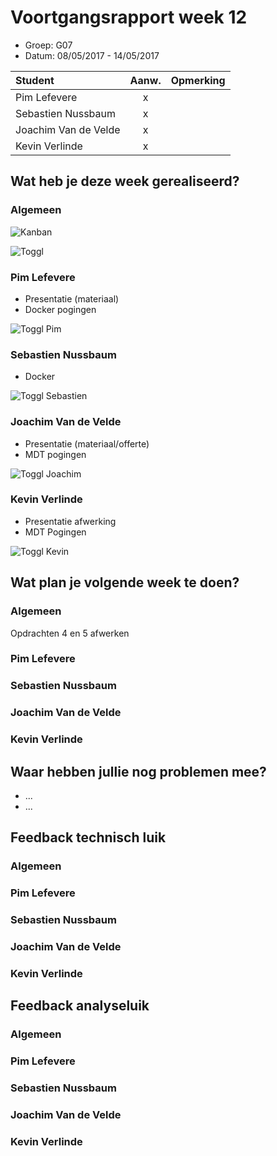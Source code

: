 # Voortgangsrapport week 12

* Groep: G07
* Datum: 08/05/2017 - 14/05/2017

| Student              | Aanw. | Opmerking |
| :---                 | :---: | :---      |
| Pim Lefevere         |   x   |           |
| Sebastien Nussbaum   |   x   |           |
| Joachim Van de Velde |   x   |           |
| Kevin Verlinde       |   x   |           |

## Wat heb je deze week gerealiseerd?

### Algemeen

![Kanban](https://i.imgur.com/l9NfUK3.png)

![Toggl](https://i.imgur.com/KyJRTFX.png)

### Pim Lefevere

* Presentatie (materiaal)
* Docker pogingen

![Toggl Pim](https://i.imgur.com/WqvPw8U.png)

### Sebastien Nussbaum

* Docker

![Toggl Sebastien](https://i.imgur.com/Xf0xCWG.png)

### Joachim Van de Velde

* Presentatie (materiaal/offerte)
* MDT pogingen

![Toggl Joachim](https://i.imgur.com/A1bw4p6.png)

### Kevin Verlinde

* Presentatie afwerking
* MDT Pogingen

![Toggl Kevin](https://i.imgur.com/PaQFxx7.png)

## Wat plan je volgende week te doen?

### Algemeen

Opdrachten 4 en 5 afwerken

### Pim Lefevere
### Sebastien Nussbaum
### Joachim Van de Velde
### Kevin Verlinde

## Waar hebben jullie nog problemen mee?

* ...
* ...

## Feedback technisch luik

### Algemeen

### Pim Lefevere
### Sebastien Nussbaum
### Joachim Van de Velde
### Kevin Verlinde

## Feedback analyseluik

### Algemeen

### Pim Lefevere
### Sebastien Nussbaum
### Joachim Van de Velde
### Kevin Verlinde

